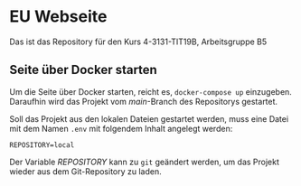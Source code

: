 # EU Webseite
Das ist das Repository für den Kurs 4-3131-TIT19B, Arbeitsgruppe B5 

## Seite über Docker starten

Um die Seite über Docker starten, reicht es, `docker-compose up` einzugeben.
Daraufhin wird das Projekt vom *main*-Branch des Repositorys gestartet.

Soll das Projekt aus den lokalen Dateien gestartet werden, muss eine Datei mit dem Namen `.env` mit folgendem
Inhalt angelegt werden:
```
REPOSITORY=local

```

Der Variable *REPOSITORY* kann zu `git` geändert werden, um das Projekt wieder aus dem Git-Repository zu laden.
